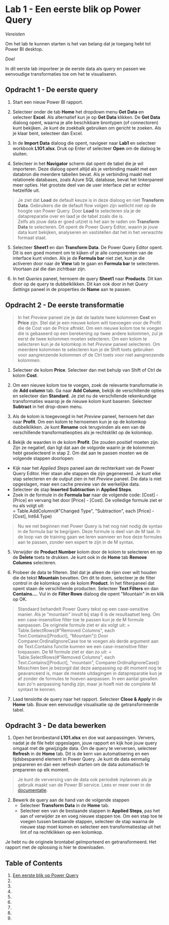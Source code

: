 # Lab 1 - Een eerste blik op Power Query

*Vereisten*

Om het lab te kunnen starten is het van belang dat je toegang hebt tot Power BI desktop.

*Doel*

In dit eerste lab importeer je de eerste data als query en passen we eenvoudige transformaties toe om het te visualiseren.

## Opdracht 1 - De eerste query

1. Start een nieuw Power BI rapport.

2. Selecteer onder de tab **Home** het dropdown menu **Get Data** en selecteer **Excel**. Als alternatief kun je op **Get Data** klikken. De **Get Data** dialoog opent, waarna je alle beschikbare brontypen (of connectoren) kunt bekijken. Je kunt de zoekbalk gebruiken om gericht te zoeken. Als je klaar bent, selecteer dan Excel.

3. In de **Import Data** dialoog die opent, navigeer naar **Lab1** en selecteer workbook **L1O1.xlsx**. Druk op Enter of selecteer **Open** om de dialoog te sluiten.

4. Selecteer in het **Navigator** scherm dat opent de tabel die je wil importeren. Deze dialoog opent altijd als je verbinding maakt met een databron die meerdere tabellen bevat. Als je verbinding maakt met relationele databases, zoals Azure SQL database, bevat het linkerpaneel meer opties. Het grootste deel van de user interface ziet er echter hetzelfde uit. 

> Je ziet dat **Load** de default keuze is in deze dialoog en niet **Transform Data**. Gebruikers die de default flow volgen zijn wellicht niet op de hoogte van Power Query. Door **Load** te selecteren sla je de datapreparatie over en laad je de tabel zoals die is.   
> Zelfs als jouw data er goed uitziet is het aan te raden om **Transform Data** te selecteren. Dit opent de Power Query Editor, waarin je jouw data kunt bekijken, analyseren en vaststellen dat het in het verwachte formaat staat.

5. Selecteer **Sheet1** en dan **Transform Data**. De Power Query Editor opent. Dit is een goed moment om te kijken of je alle componenten van de interface kunt vinden. Als je de **Formula bar** niet ziet, kun je die activeren door naar de **View** tab te gaan en **Formula bar** te selecteren. Voortaan zal die dan zichtbaar zijn.

6. In het *Queries* paneel, hernoem de query **Sheet1** naar **Products**. Dit kan door op de query te dubbelklikken. Dit kan ook door in het *Query Settings* paneel in de properties de **Name** aan te passen.

## Opdracht 2 - De eerste transformatie

> In het *Preview* paneel zie je dat de laatste twee kolommen **Cost** en **Price** zijn. Stel dat je een nieuwe kolom wilt toevoegen voor de Profit die de Cost van de Price aftrekt. Om een nieuwe kolom toe te voegen die is gebaseerd op een berekening op twee andere kolommen, zul je eerst de twee kolommen moeten selecteren. Om een kolom te selecteren kun je de kolomkop in het *Preview* paneel selecteren. Om meerdere kolommen te selecteren kun je de Shift toets gebruiken voor aangrenzende kolommen of de Ctrl toets voor niet aangrenzende kolommen.

1. Selecteer de kolom **Price**. Selecteer dan met behulp van Shift of Ctrl de kolom **Cost**.

2. Om een nieuwe kolom toe te voegen, zoek de relevante transformatie in de **Add column** tab. Ga naar **Add Column**, bekijk de verschillende opties en selecteer dan **Standard**. Je ziet nu de verschillende rekenkundige transformaties waarop je de nieuwe kolom kunt baseren. Selecteer **Subtract** in het drop-down menu.

3. Als de kolom is toegevoegd in het *Preview* paneel, hernoem het dan naar **Profit**. Om een kolom te hernoemen kun je op de kolomkop dubbelklikken. Je kunt **Rename** ook terugvinden als een van de verschillende transformatieopties als je rechtsklikt op de kolomkop.

4. Bekijk de waarden in de kolom **Profit**. Die zouden positief moeten zijn. Zijn ze negatief, dan ligt dat aan de volgorde waarin je de kolommen hebt geselecteerd in stap 2. Om dat aan te passen moeten we de volgende stappen doorlopen:
  - Kijk naar het *Applied Steps* paneel aan de rechterkant van de Power Query Editor. Hier staan alle stappen die zijn gegenereerd. Je kunt elke stap selecteren en de output zien in het *Preview* paneel. Die data is niet opgeslagen, maar een cache preview van de werkelijke data.
  - Selecteer de stap **Inserted Subtraction** in **Applied Steps**.
  - Zoek in de formule in de **Formula bar** naar de volgende code: [Cost] - [Price] en vervang het door [Price] - [Cost]. De volledige formule ziet er nu als volgt uit: \
    = Table.AddColumn(#"Changed Type", "Subtraction", each [Price] - [Cost], Int64.Type)

> Nu we net beginnen met Power Query is het nog niet nodig de syntax in de formula bar te begrijpen. Deze formule is deel van de M taal. In de loop van de training gaan we leren wanneer en hoe deze formules aan te passen, zonder een expert te zijn in de M syntax.

5. Verwijder de **Product Number** kolom door de kolom te selecteren en op de **Delete** toets te drukken. Je kunt ook in de **Home** tab **Remove Columns** selecteren.

6. Probeer de data te filteren. Stel dat je alleen de rijen over wilt houden die de tekst **Mountain** bevatten. Om dit te doen, selecteer je de filter control in de kolomkop van de kolom **Product**. In het filterpaneel dat opent staan de verschillende producten. Selecteer **Text Filters** en dan **Contains...**. Vul in de **Filter Rows** dialoog die opent "Mountain" in en klik op OK.

> Standaard behandelt Power Query tekst op een case-sensitive manier. Als je "mountain" invult bij stap 6 is de resultaatset leeg. Om een case-insensitive filter toe te passen kun je de M formule aanpassen. De originele formule ziet er als volgt uit:
> = Table.SelectRows(#"Removed Columns", each Text.Contains([Product], "Mountain"))
> Door Comparer.OrdinalIgnoreCase toe te voegen als derde argument aan de Text.Contains functie kunnen we een case-insensitive filter toepassen. De M formule ziet er dan zo uit:
> = Table.SelectRows(#"Removed Columns", each Text.Contains([Product], "mountain", Comparer.OrdinalIgnoreCase))
> Misschien ben je bezorgd dat deze aanpassing op dit moment nog te geavanceerd is, maar de meeste uitdagingen in datapreparatie kun je af zonder de formules te hoeven aanpassen. In een aantal gevallen kan zo'n aanpassing handig zijn, maar je hoeft niet de complete M syntaxt te kennen.

7. Laad tenslotte de query naar het rapport. Selecteer **Close & Apply** in de **Home** tab. Bouw een eenvoudige visualisatie op de getransformeerde tabel. 

## Opdracht 3 - De data bewerken

1. Open het bronbestand **L1O1.xlsx** en doe wat aanpassingen. Ververs, nadat je de file hebt opgeslagen, jouw rapport en kijk hoe jouw query omgaat met de gewijzigde data. Om de query te verversen, selecteer **Refresh** in de **Home** tab. Dit is de kern van automatisering en een tijdsbesparend element in Power Query. Je kunt de data eenmalig prepareren en dan een refresh starten om de data automatisch te prepareren op elk moment.

> Je kunt de verversing van de data ook periodiek inplannen als je gebruik maakt van de Power BI service. Lees er meer over in de [documentatie](https://learn.microsoft.com/en-US/power-bi/connect-data/refresh-scheduled-refresh).

2. Bewerk de query aan de hand van de volgende stappen
   - Selecteer **Transform Data** in de **Home** tab.
   - Selecteer een van de bestaande stappen in **Applied Steps**, pas het aan of verwijder ze en voeg nieuwe stappen toe. Om een stap toe te voegen tussen bestaande stappen, selecteer de stap waarna de nieuwe stap moet komen en selecteer een transformatiestap uit het lint of na rechtklikken op een kolomkop.

Je hebt nu de originele brontabel geïmporteerd en getransformeerd. Het rapport met de oplossing is hier te downloaden.


## Table of Contents

1. [Een eerste blik op Power Query](../Lab1/LabInstructions1.md)
2. [](../Lab2/LabInstructions2.md)
3. [](../Lab3/LabInstructions3.md)
4. [](../Lab4/LabInstructions4.md)
5. [](../Lab5/LabInstructions5.md)
6. [](../Lab6/LabInstructions6.md)
7. [](../Lab7/LabInstructions7.md)
8. [](../Lab8/LabInstructions8.md)
9. [](../Lab9/LabInstructions9.md)
